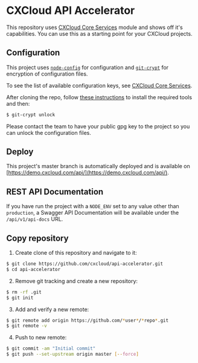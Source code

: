 # CXCloud API Accelerator

This repository uses [CXCloud Core Services](https://github.com/cxcloud/core-services) module and shows off it's capabilities. You can use this as a starting point for your CXCloud projects.

## Configuration

This project uses [`node-config`](lorenwest/node-config) for configuration and [`git-crypt`](AGWA/git-crypt) for encryption of configuration files.

To see the list of available configuration keys, see [CXCloud Core Services](https://github.com/cxcloud/core-services).

After cloning the repo, follow [these instructions](https://github.com/cxcloud/api-accelerator/wiki/GPG-&-Git-Crypt-Installation) to install the required tools and then:

```sh
$ git-crypt unlock
```

Please contact the team to have your public gpg key to the project so you can unlock the configuration files.

## Deploy

This project's master branch is automatically deployed and is available on [https://demo.cxcloud.com/api/](https://demo.cxcloud.com/api/).

## REST API Documentation

If you have run the project with a `NODE_ENV` set to any value other than `production`, a Swagger API Documentation will be available under the `/api/v1/api-docs` URL.

## Copy repository

1. Create clone of this repository and navigate to it:
```sh
$ git clone https://github.com/cxcloud/api-accelerator.git
$ cd api-accelerator
```
2. Remove git tracking and create a new repository:
```sh
$ rm -rf .git
$ git init
```
3. Add and verify a new remote:
```sh
$ git remote add origin https://github.com/*user*/*repo*.git
$ git remote -v
```
4. Push to new remote:
```sh
$ git commit -am "Initial commit"
$ git push --set-upstream origin master [--force]
```

